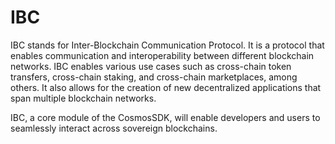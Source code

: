 # IBC

IBC stands for Inter-Blockchain Communication Protocol. It is a protocol that enables communication and interoperability between different blockchain networks.
IBC enables various use cases such as cross-chain token transfers, cross-chain staking, and cross-chain marketplaces, among others. It also allows for the creation of new decentralized applications that span multiple blockchain networks.

IBC, a core module of the CosmosSDK, will enable developers and users to seamlessly interact across sovereign blockchains.